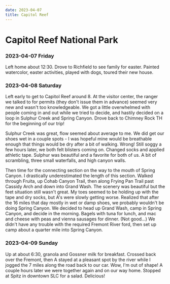 ```yaml
---
date: 2023-04-07
title: Capitol Reef
---
```



# Capitol Reef National Park

### 2023-04-07 Friday

Left home about 12:30. Drove to Richfield to see family for easter. Painted watercolor, easter activities, played with dogs, toured their new house.

### 2023-04-08 Saturday

Left early to get to Capitol Reef around 8. At the visitor center, the ranger we talked to for permits (they don't issue them in advance) seemed very new and wasn't too knowledgeable. We got a little overwhelmed with people coming in and out while we tried to decide, and hastily decided on a loop in Sulphur Creek and Spring Canyon. Drove back to Chimney Rock TH for the beginning of our trip!

Sulphur Creek was great, flow seemed about average to me. We did get our shoes wet in a couple spots - I was hopeful mine would be breathable enough that things would be dry after a bit of walking. Wrong! Still soggy a few hours later, we both felt blisters coming on. Changed socks and applied athletic tape. Sulphur was beautiful and a favorite for both of us. A bit of scrambling, three small waterfalls, and high canyon walls.

Then time for the connecting section on the way to the mouth of Spring Canyon. I drastically underestimated the length of this section. Walked through Fruita, up Cohab Canyon Trail, then along Frying Pan Trail past Cassidy Arch and down into Grand Wash. The scenery was beautiful but the feet situation still wasn't great. My toes seemed to be holding up with the tape and dry socks, but A's were slowly getting worse. Realized that after the 16 miles that day mostly in wet or damp shoes, we probably wouldn't be doing Spring Canyon. We decided to head up Grand Wash, camp in Spring Canyon, and decide in the morning. Bagels with tuna for lunch, and mac and cheese with peas and vienna sausages for dinner. (Not good...) We didn't have any trouble with the required Fremont River ford, then set up camp about a quarter mile into Spring Canyon.

### 2023-04-09 Sunday

Up at about 6:30, granola and Gossner milk for breakfast. Crossed back over the Fremont, then A stayed at a pleasant spot by the river while I jogged the 7 miles along the road back to our car. Wow, I'm out of shape! A couple hours later we were together again and on our way home. Stopped at Spitz in downtown SLC for a salad. Delicious!
